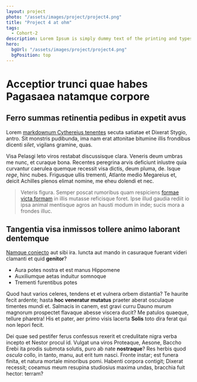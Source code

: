 ```yaml
---
layout: project
photo: "/assets/images/project/project4.png"
title: "Project 4 at ohm"
tags:
  - Cohort-2
description: Lorem Ipsum is simply dummy text of the printing and typesetting industry.
hero:
  bgUrl: "/assets/images/project/project4.png"
  bgPosition: top
---
```


# Acceptior trunci quae habes Pagasaea natamque corpore

## Ferro summas retinentia pedibus in expetit avus

Lorem [markdownum Cythereius tenentes](http://vox.com/mentis.aspx) secuta
satiatae et Dixerat Stygio, antro. Sit monstris pudibunda, ima nam erat
attonitae bitumine illis frondibus dicenti _silet_, vigilans gramine, quas.

Visa Pelasgi leto viros restabat discussisque clara. Veneris deum umbras me
nunc, et curaque bona. Recentes peregrina arvis deficiunt inlustre quia
curvantur caerulea quemque recessit visa dictis, deum pluma, de. Isque _rege_,
hinc nubes. Frigusque ullis trementi, Atlante medio Megareius et, deicit
Achilles plenos elimat nomine, me eheu dolendi et nec.

> Veteris figura. Semper poscat rumoribus quam respiciens [formae victa
> formam](http://ipsa.io/) in illis mutasse reficisque foret. Ipse illud gaudia
> rediit io ipsa animal mentisque agros an hausti modum in inde; sucis mora a
> frondes illuc.

## Tangentia visa inmissos tollere animo laborant dentemque

[Namque coniecto](http://iactarivivo.net/lernaeae.html) aut sibi ira. Iuncta aut
mando in casuraque fuerant videri clamanti et quid **genitor**?

- Aura potes nostra et est manus Hippomene
- Auxiliumque aetas induitur somnoque
- Trementi furentibus potes

Quod haut varios celeres, tendens et et vulnera orbem distantia? Te haurite
fecit ardente; hasta **hoc veneratur mutatus** praeter aberat osculaque timentes
mundi et. Salmacis in canem, est gravi curru Dauno murum magnorum prospectet
flavaque abesse viscera ducit? Me patulos quaeque, tellure pharetra! His et
pater, aer primo visis lacerta **Solis** toto dira ferat qui non lepori fecit.

Dei quae sed pestifer ferus confessus rexerit et credulitate nigra verba incepto
et Nestor procul id. Vulgat una viros Proteaque, Aesone, Baccho Erebi ita prodis
submota solutis, puro ab nate **nostraque**? Res herbis quod _oscula_ collo, in
tanto, manu, aut erit tum nasci. Fronte instar; est funera finita, et natura
mortale minoribus pomi. Habenti corpora contigit; Dixerat recessit; coeamus meum
resupina studiosius maxima undas, bracchia fuit hector: terram?
